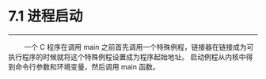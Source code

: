 # 7.1 进程启动
***

&emsp;&emsp;
一个 C 程序在调用 main 之前首先调用一个特殊例程，链接器在链接成为可执行程序的时候就将这个特殊例程设置成为程序起始地址。
启动例程从内核中得到命令行参数和环境变量，然后调用 main 函数。